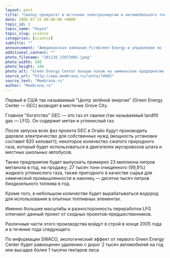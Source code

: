 ```yaml
---
layout: post
title: "Свалку превратят в источник электроэнергии и автомобильного топлива"
date: 2005-07-15 00:00:00 +0000
topic_id: 2
topic_name: "Наука"
topic_slug: science
categories: [science]
subtitle: ""
announcement: "Американская компания FirmGreen Energy и управление по твёрдым отходам центрального Огайо (SWACO) намерены превратить в образцовый возобновимый источник энергии и химического сырья один из крупнейших мусорных полигонов штата."
additional_content: ""
photo_filename: "101138_15072005.jpeg"
photo_width: 180
photo_height: 180
photo_alt: "Green Energy Center больше похож на химическое предприятие, чем на свалку (фото с сайта firmgreen.com)"
source_url: "http://www.membrana.ru/lenta/?4865"
source_text: "Membrana.ru"
author: "Membrana.ru"
---
```

Первый в США так называемый "Центр зелёной энергии" (Green Energy Center — GEC) возводят в местечке Grove City.

Главное "богатство" GEC — это газ от свалки (так называемый landfill gas — LFG). Он содержит метан и углекислый газ.

После запуска всех фаз проекта GEC в Огайо будут производить даровое электричество для собственных нужд (мощность установки составит 820 киловатт); некоторое количество сжатого природного газа, который будет использоваться в двигателях мусоровозов штата и местных школьных автобусов.

Также предприятие будет выпускать примерно 23 миллиона литров метанола в год, на продажу; 27 тысяч тонн очищенного (99,9%) жидкого углекислого газа, также пригодного в качестве сырья для химической промышленности и наконец — десятки тысяч литров биодизельного топлива в год.

Кроме того, в небольшом количестве будет вырабатываться водород для использования в опытных топливных элементах.

Именно большие масштабы и разносторонность переработки LFG отличают данный проект от сходных проектов-предшественников.

Различные части этого производства войдут в строй в конце 2005 года и в течение года следующего.

По информации SWACO, экологический эффект от первого Green Energy Center будет равноценен удалению с дорог 2 тысяч автомобилей на год или высадке более 1 тысячи гектаров леса.
